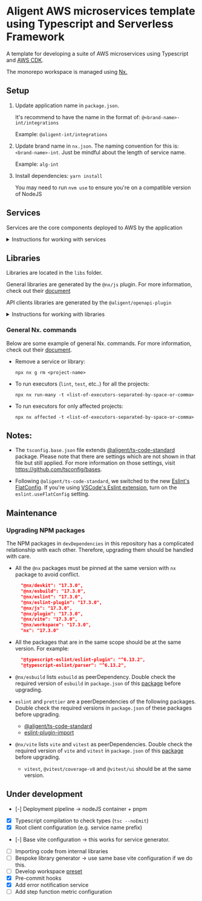 # Aligent AWS microservices template using Typescript and Serverless Framework

A template for developing a suite of AWS microservices using Typescript and [AWS CDK](https://docs.aws.amazon.com/cdk/v2/guide/home.html).

The monorepo workspace is managed using [Nx.](https://nx.dev)

## Setup

1. Update application name in `package.json`.

   It's recommend to have the name in the format of: `@<brand-name>-int/integrations`

   Example: `@aligent-int/integrations`

2. Update brand name in `nx.json`. The naming convention for this is: `<brand-name>-int`. Just be mindful about the length of service name.

   Example: `alg-int`

3. Install dependencies: `yarn install`

   You may need to run `nvm use` to ensure you're on a compatible version of NodeJS

## Services

Services are the core components deployed to AWS by the application

<details>

<summary>Instructions for working with services</summary>

[Add a service](#⭐-adding-a-new-service) | [Test app](#🧪-testing-the-application) | [Deploy app](#🚀-playground-deploy-of-the-application) | [Clean up app](#🗑️-clean-up-the-application-from-playground) | [Remove a service](#❌-removing-a-service)

### ⭐ Adding a new service

Services are generated by our `@aligent/cdk-service-plugin`. It supports generating CDK-based services using predefined templates and executors as described below.

```bash
yarn nx g cdk-service
# You will be prompted to:
# 1. Enter the service name
# 2. Select the service type (general or notification)
```

Import and instantiate it in `application/lib/application-stage.ts`:

```typescript
import { YourServiceStack } from '@services/your-service-name';

export class ApplicationStage extends Stage {
  constructor(scope: Construct, stage: StageId, props?: StageProps) {
    super(scope, stage as string, props);

    new YourServiceStack(this, 'your-service-name', {
      ...props,
      description: 'Your service description',
    });
  }
}
```

---

### 🧪 Testing the application

After adding a new service, test the application:

```bash
yarn lint        # Lint affected projects
yarn test        # Run tests for affected projects
yarn check-types # Type check affected projects
```

Post-fixing with `:all` will test the whole repository, not just recently affected parts

```bash
yarn test:all
```

---

### 🚀 Playground deploy of the application

Deploy the `stg` stage of your application to your `playground` AWS Profile:

```bash
yarn playground:deploy
# You may be prompted to confirm deployment of changes
```

If you need more control, arbitrary CDK commands can be run using the application project

```bash
yarn nx run application:cdk synth stg/**
```

---

### 🗑️ Clean up the application from playground

During normal development CDK will remove resources that are no longer used by your application.

If necessary, the entire application can be removed from the account associated with your `playground` AWS profile:

```bash
yarn playground:destroy
# You will be prompted to confirm deletion of the stacks
```

---

### ❌ Removing a service

Always remove services using the Nx generator

```bash
npx nx g remove <service-name>
```

You may need to remove imports of the service from the application first

</details>

## Libraries

Libraries are located in the `libs` folder.

General libraries are generated by the `@nx/js` plugin. For more information, check out their [document](https://nx.dev/packages/js)

API clients libraries are generated by the `@aligent/openapi-plugin`

<details>

<summary>Instructions for working with libraries</summary>

[General library](#-generate-a-general-library) | [API Client](#-generate-an-api-client)

#### Generate a general library

`npx nx g library libs/<library-name>`

A few manual steps are then required as the `@nx/js` plugin does not handle them:

- Add the `check-types` command to ensure proper type checking.

```json
"check-types": {
  "executor": "nx:run-commands",
  "options": {
      "cwd": "{projectRoot}",
      "color": true,
      "command": "tsc --noEmit --pretty"
  },
}
```

- Set the module type in `tsconfig.json` needs to `"module": "Node16"`
- Rename `vite.config.ts` to `vite.config.mjs`
- Rename `eslint.config.js` to `eslint.config.mjs`
- Replace the content for these files with imports from the base configurations

```mjs
// vite.config.mjs
import { viteBaseConfig } from '../../vite.config.base.mjs';

export default {...viteBaseConfig};

// eslint.config.mjs
import baseConfig from '../../eslint.config.mjs';

export default [...baseConfig];

```

### Generate an API Client

`npx nx g client <client-name>`

Clients are generated by our `@aligent/openapi-plugin`. This plugin will generate typed API utilities to build an external API Client based on a local or remote OpenAPI Specification (3.0.0+) schema file (.json .yaml)

For more detailed documentation on using the plugin see the plugin README [here](./tools/openapi-plugin/README.md)

</details>

### General Nx. commands

Below are some example of general Nx. commands. For more information, check out their [document](https://nx.dev/packages/nx/documents).

- Remove a service or library:

  `npx nx g rm <project-name>`

- To run executors (`lint`, `test`, etc..) for all the projects:

  `npx nx run-many -t <list-of-executors-separated-by-space-or-comma>`

- To run executors for only affected projects:

  `npx nx affected -t <list-of-executors-separated-by-space-or-comma>`

## Notes:

- The `tsconfig.base.json` file extends [@aligent/ts-code-standard](https://bitbucket.org/aligent/ts-code-standards/src/main) package. Please note that there are settings which are not shown in that file but still applied. For more information on those settings, visit https://github.com/tsconfig/bases.

- Following `@aligent/ts-code-standard`, we switched to the new [Eslint's FlatConfig](https://eslint.org/blog/2022/08/new-config-system-part-2/). If you're using [VSCode's Eslint extension](https://marketplace.visualstudio.com/items?itemName=dbaeumer.vscode-eslint), turn on the `eslint.useFlatConfig` setting.

## Maintenance

### Upgrading NPM packages

The NPM packages in `devDependencies` in this repository has a complicated relationship with each other. Therefore, upgrading them should be handled with care.

- All the `@nx` packages must be pinned at the same version with `nx` package to avoid conflict.

  ```json
    "@nx/devkit": "17.3.0",
    "@nx/esbuild": "17.3.0",
    "@nx/eslint": "17.3.0",
    "@nx/eslint-plugin": "17.3.0",
    "@nx/js": "17.3.0",
    "@nx/plugin": "17.3.0",
    "@nx/vite": "17.3.0",
    "@nx/workspace": "17.3.0",
    "nx": "17.3.0"
  ```

- All the packages that are in the same scope should be at the same version. For example:

  ```json
    "@typescript-eslint/eslint-plugin": "^6.13.2",
    "@typescript-eslint/parser": "^6.13.2",
  ```

- `@nx/esbuild` lists `esbuild` as peerDependency. Double check the required version of `esbuild` in `package.json` of this [package](https://www.npmjs.com/package/@nx/esbuild?activeTab=code) before upgrading.
- `eslint` and `prettier` are a peerDependencies of the following packages. Double check the required versions in `package.json` of these packages before upgrading.
  - [@aligent/ts-code-standard](https://bitbucket.org/aligent/ts-code-standards/src/main/package.json)
  - [eslint-plugin-import](https://www.npmjs.com/package/eslint-plugin-import?activeTab=code)
- `@nx/vite` lists `vite` and `vitest` as peerDependencies. Double check the required version of `vite` and `vitest` in `package.json` of this [package](https://www.npmjs.com/package/@nx/vite?activeTab=code) before upgrading.
  - `vitest`, `@vitest/coverage-v8` and `@vitest/ui` should be at the same version.

## Under development

- [-] Deployment pipeline -> nodeJS container + pnpm
- [x] Typescript compilation to check types (`tsc --noEmit`)
- [x] Root client configuration (e.g. service name prefix)
- [-] Base vite configuration -> this works for service generator.
- [ ] Importing code from internal libraries
- [ ] Bespoke library generator -> use same base vite configuration if we do this.
- [ ] Develop workspace [preset](https://nx.dev/extending-nx/recipes/create-preset)
- [x] Pre-commit hooks
- [x] Add error notification service
- [ ] Add step function metric configuration
